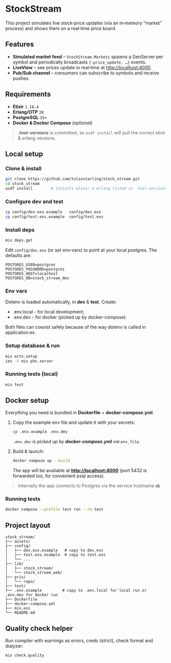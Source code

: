 # StockStream

This project simulates live stock‑price updates (via an in‑memory “market” process) and shows them on a real‑time price board.

## Features

* **Simulated market feed** – `StockStream.Markets` spawns a GenServer per symbol and periodically broadcasts `{:price_update, …}` events.
* **LiveView** – see prices update in real‑time at [http://localhost:4000](http://localhost:4000).
* **Pub/Sub channel** – consumers can subscribe to symbols and receive pushes.

## Requirements

* **Elixir** `1.18.4`
* **Erlang/OTP** `28`
* **PostgreSQL** `15+`
* **Docker & Docker Compose** *(optional)*

> **.tool-versions** is committed, so `asdf install` will pull the correct elixir & erlang versions.

## Local setup

### Clone & install

```bash
git clone https://github.com/tuliostarling/stock_stream.git
cd stock_stream
asdf install        # installs elixir & erlang listed in .tool-versions
```

### Configure dev and test

```bash
cp config/dev.exs.example   config/dev.exs
cp config/test.exs.example  config/test.exs
```

### Install deps

```bash
mix deps.get
```

Edit `config/dev.exs` (or set env‑vars) to point at your local postgres. The defaults are:

```dotenv
POSTGRES_USER=postgres
POSTGRES_PASSWORD=postgres
POSTGRES_HOST=localhost
POSTGRES_DB=stock_stream_dev
```

### Env vars

Dotenv is loaded automatically, in **dev** & **test**. Create:

* .env.local - for local development;
* .env.dev   - for docker (picked up by docker-compose).

Both files can coexist safely because of the way dotenv is called in application.ex.

### Setup database & run

```bash
mix ecto.setup
iex -S mix phx.server
```

### Running tests (local)

```bash
mix test
```

## Docker setup

Everything you need is bundled in **Dockerfile** + **docker‑compose.yml**.

1. Copy the example env file and update it with your secrets:

   ```bash
   cp .env.example .env.dev
   ```

   *`.env.dev` is picked up by **docker-compose.yml** via `env_file`.*

2. Build & launch:

   ```bash
   docker compose up --build
   ```

   The app will be available at **<http://localhost:4000>**
   (port 5432 is forwarded too, for convenient psql access).

> Internally the app connects to Postgres via the service hostname **`db`**

### Running tests

```bash
docker compose --profile test run --rm test
```

## Project layout

```text
stock_stream/
├── assets/
├── config/
│   ├── dev.exs.example   # copy to dev.exs
│   ├── test.exs.example  # copy to test.exs
│   └── ...
├── lib/
│   ├── stock_stream/
│   └── stock_stream_web/
├── priv/
│   └── repo/
├── test/
├── .env.example         # copy to .env.local for local run or .env.dev for docker run
├── Dockerfile
├── docker-compose.yml
├── mix.exs
└── README.md
```

## Quality check helper

Run compiler with warnings as errors, credo (strict), check format and dialyzer:

```bash
mix check.quality
```
